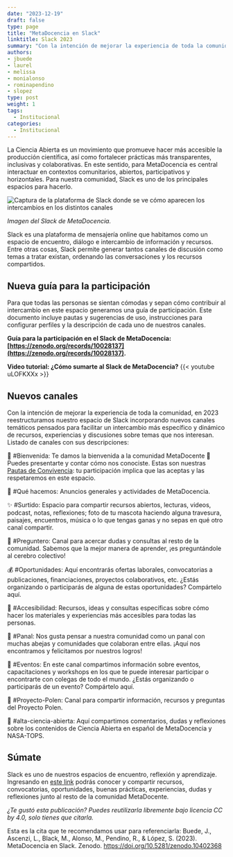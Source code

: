 ```yaml
---
date: "2023-12-19"
draft: false
type: page
title: "MetaDocencia en Slack"
linktitle: Slack 2023
summary: "Con la intención de mejorar la experiencia de toda la comunidad, en 2023 reestructuramos nuestro espacio de Slack incorporando nuevos canales temáticos y creamos una Guía para la participación en el Slack de MetaDocencia"
authors:
- jbuede
- laurel
- melissa
- monialonso
- rominapendino
- slopez
type: post
weight: 1
tags: 
  - Institucional 
categories:
  - Institucional
---
```


La Ciencia Abierta es un movimiento que promueve hacer más accesible la producción científica, así como fortalecer prácticas más transparentes, inclusivas y colaborativas. En este sentido, para MetaDocencia es central interactuar en contextos comunitarios, abiertos, participativos y horizontales. Para nuestra comunidad, Slack es uno de los principales espacios para hacerlo.

![Captura de la plataforma de Slack donde se ve cómo aparecen los intercambios en los distintos canales](https://www.metadocencia.org/img/Slackcaptura-web.jpg) 

*Imagen del Slack de MetaDocencia.*

Slack es una plataforma de mensajería online que habitamos como un espacio de encuentro, diálogo e intercambio de información y recursos. Entre otras cosas, Slack permite generar tantos canales de discusión como temas a tratar existan, ordenando las conversaciones y los recursos compartidos. 

## Nueva guía para la participación
Para que todas las personas se sientan cómodas y sepan cómo contribuir al intercambio en este espacio generamos una guía de participación. Este documento incluye pautas y sugerencias de uso, instrucciones para configurar perfiles y la descripción de cada uno de nuestros canales.

**Guía para la participación en el Slack de MetaDocencia: [https://zenodo.org/records/10028137](https://zenodo.org/records/10028137).**

**Video tutorial: ¿Cómo sumarte al Slack de MetaDocencia?**
{{< youtube uLOFKXXx >}}

## Nuevos canales

Con la intención de mejorar la experiencia de toda la comunidad, en 2023 reestructuramos nuestro espacio de Slack incorporando nuevos canales temáticos pensados para facilitar un intercambio más específico y dinámico de recursos, experiencias y discusiones sobre temas que nos interesan.
Listado de canales con sus descripciones:

👋 #Bienvenida: Te damos la bienvenida a la comunidad MetaDocente 🍎 Puedes presentarte y contar cómo nos conociste. Estas son nuestras [Pautas de Convivencia](https://www.metadocencia.org/pdc/): tu participación implica que las aceptas y las respetaremos en este espacio.

🍎 #Qué hacemos: Anuncios generales y actividades de MetaDocencia.

✨ #Surtido: Espacio para compartir recursos abiertos, lecturas, videos, podcast, notas, reflexiones; foto de tu mascota haciendo alguna travesura, paisajes, encuentros, música o lo que tengas ganas y no sepas en qué otro canal compartir.

🤔 #Preguntero: Canal para acercar dudas y consultas al resto de la comunidad. Sabemos que la mejor manera de aprender, ¡es preguntándole al cerebro colectivo!

💰 #Oportunidades: Aquí encontrarás ofertas laborales, convocatorias a publicaciones, financiaciones, proyectos colaborativos, etc. ¿Estás organizando o participarás de alguna de estas oportunidades? Compártelo aquí.

🌈 #Accesibilidad: Recursos, ideas y consultas específicas sobre cómo hacer los materiales y experiencias más accesibles para todas las personas.

🐝 #Panal: Nos gusta pensar a nuestra comunidad como un panal con muchas abejas y comunidades que colaboran entre ellas. ¡Aquí nos encontramos y felicitamos por nuestros logros!

🧩 #Eventos: En este canal compartimos información sobre eventos, capacitaciones y workshops en los que te puede interesar participar o encontrarte con colegas de todo el mundo. ¿Estás organizando o participarás de un evento? Compártelo aquí.

🌺 #Proyecto-Polen: Canal para compartir información, recursos y preguntas del Proyecto Polen.

🚀 #alta-ciencia-abierta: Aquí compartimos comentarios, dudas y reflexiones sobre los contenidos de Ciencia Abierta en español de MetaDocencia y NASA-TOPS.

## Súmate

Slack es uno de nuestros espacios de encuentro, reflexión y aprendizaje. Ingresando en [este link](https://w3id.org/metadocencia/slack) podrás conocer y compartir recursos, convocatorias, oportunidades, buenas prácticas, experiencias, dudas y reflexiones junto al resto de la comunidad MetaDocente.

*¿Te gustó esta publicación? Puedes reutilizarla libremente bajo licencia CC by 4.0, solo tienes que citarla.* 

Esta es la cita que te recomendamos usar para referenciarla: 
Buede, J., Ascenzi, L., Black, M., Alonso, M., Pendino, R., & López, S. (2023). MetaDocencia en Slack. Zenodo. https://doi.org/10.5281/zenodo.10402368
